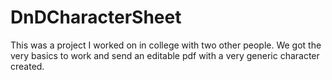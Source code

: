 # DnDCharacterSheet
This was a project I worked on in college with two other people. 
We got the very basics to work and send an editable pdf with a very generic character created.
